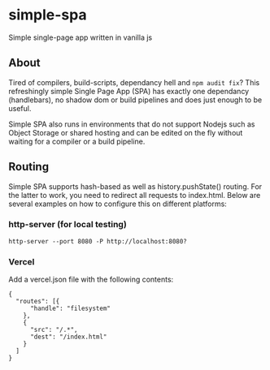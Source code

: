 # simple-spa
Simple single-page app written in vanilla js

## About
Tired of compilers, build-scripts, dependancy hell and `npm audit fix`? This refreshingly simple Single Page App (SPA) has exactly one dependancy (handlebars), no shadow dom or build pipelines and does just enough to be useful.

Simple SPA also runs in environments that do not support Nodejs such as Object Storage or shared hosting and can be edited on the fly without waiting for a compiler or a build pipeline.

## Routing
Simple SPA supports hash-based as well as history.pushState() routing. For the latter to work, you need to redirect all requests to index.html. Below are several examples on how to configure this on different platforms:

### http-server (for local testing)
`http-server --port 8080 -P http://localhost:8080?`

### Vercel
Add a vercel.json file with the following contents:
```
{
  "routes": [{
      "handle": "filesystem"
    },
    {
      "src": "/.*",
      "dest": "/index.html"
    }
  ]
}
```
